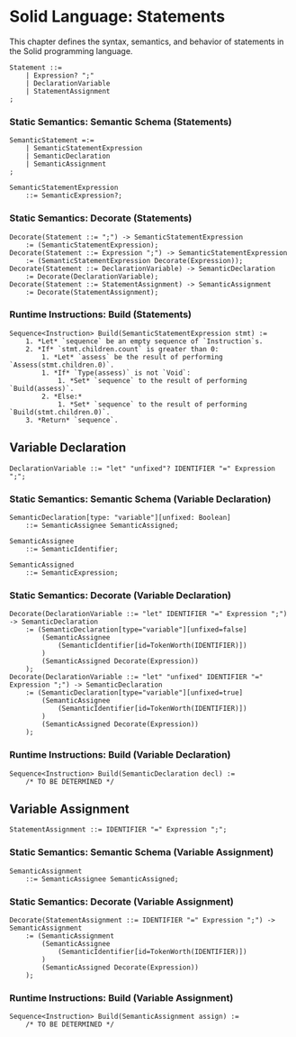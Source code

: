 # Solid Language: Statements
This chapter defines the syntax, semantics, and behavior of statements in the Solid programming language.

```
Statement ::=
	| Expression? ";"
	| DeclarationVariable
	| StatementAssignment
;
```


### Static Semantics: Semantic Schema (Statements)
```
SemanticStatement =:=
	| SemanticStatementExpression
	| SemanticDeclaration
	| SemanticAssignment
;

SemanticStatementExpression
	::= SemanticExpression?;
```


### Static Semantics: Decorate (Statements)
```
Decorate(Statement ::= ";") -> SemanticStatementExpression
	:= (SemanticStatementExpression);
Decorate(Statement ::= Expression ";") -> SemanticStatementExpression
	:= (SemanticStatementExpression Decorate(Expression));
Decorate(Statement ::= DeclarationVariable) -> SemanticDeclaration
	:= Decorate(DeclarationVariable);
Decorate(Statement ::= StatementAssignment) -> SemanticAssignment
	:= Decorate(StatementAssignment);
```


### Runtime Instructions: Build (Statements)
```
Sequence<Instruction> Build(SemanticStatementExpression stmt) :=
	1. *Let* `sequence` be an empty sequence of `Instruction`s.
	2. *If* `stmt.children.count` is greater than 0:
		1. *Let* `assess` be the result of performing `Assess(stmt.children.0)`.
		1. *If* `Type(assess)` is not `Void`:
			1. *Set* `sequence` to the result of performing `Build(assess)`.
		2. *Else:*
			1. *Set* `sequence` to the result of performing `Build(stmt.children.0)`.
	3. *Return* `sequence`.
```



## Variable Declaration
```
DeclarationVariable ::= "let" "unfixed"? IDENTIFIER "=" Expression ";";
```


### Static Semantics: Semantic Schema (Variable Declaration)
```
SemanticDeclaration[type: "variable"][unfixed: Boolean]
	::= SemanticAssignee SemanticAssigned;

SemanticAssignee
	::= SemanticIdentifier;

SemanticAssigned
	::= SemanticExpression;
```


### Static Semantics: Decorate (Variable Declaration)
```
Decorate(DeclarationVariable ::= "let" IDENTIFIER "=" Expression ";") -> SemanticDeclaration
	:= (SemanticDeclaration[type="variable"][unfixed=false]
		(SemanticAssignee
			(SemanticIdentifier[id=TokenWorth(IDENTIFIER)])
		)
		(SemanticAssigned Decorate(Expression))
	);
Decorate(DeclarationVariable ::= "let" "unfixed" IDENTIFIER "=" Expression ";") -> SemanticDeclaration
	:= (SemanticDeclaration[type="variable"][unfixed=true]
		(SemanticAssignee
			(SemanticIdentifier[id=TokenWorth(IDENTIFIER)])
		)
		(SemanticAssigned Decorate(Expression))
	);
```


### Runtime Instructions: Build (Variable Declaration)
```
Sequence<Instruction> Build(SemanticDeclaration decl) :=
	/* TO BE DETERMINED */
```



## Variable Assignment
```
StatementAssignment ::= IDENTIFIER "=" Expression ";";
```


### Static Semantics: Semantic Schema (Variable Assignment)
```
SemanticAssignment
	::= SemanticAssignee SemanticAssigned;
```


### Static Semantics: Decorate (Variable Assignment)
```
Decorate(StatementAssignment ::= IDENTIFIER "=" Expression ";") -> SemanticAssignment
	:= (SemanticAssignment
		(SemanticAssignee
			(SemanticIdentifier[id=TokenWorth(IDENTIFIER)])
		)
		(SemanticAssigned Decorate(Expression))
	);
```


### Runtime Instructions: Build (Variable Assignment)
```
Sequence<Instruction> Build(SemanticAssignment assign) :=
	/* TO BE DETERMINED */
```
